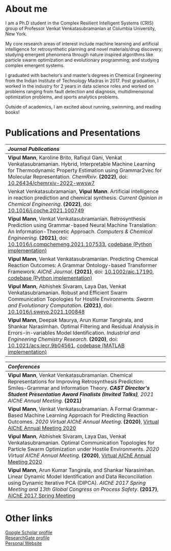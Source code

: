 # About me
I am a Ph.D student in the Complex Resilient Intelligent Systems (CRIS) group of Professor Venkat Venkatasubramanian at Columbia University, New York.

My core research areas of interest include machine learning and artificial intelligence for retrosynthetic planning and novel materials/drug discovery; studying emergent phenomena through nature inspired algorithms like particle swarm optimization and evolutionary programming; and studying complex emergent systems.

I graduated with bachelor’s and master’s degrees in Chemical Engineering from the Indian Institute of Technology Madras in 2017. Post graduation, I worked in the industry for 2 years in data science roles and worked on problems ranging from fault detection and diagnosis, multidimensional optimization problems, and sports analytics problems.

Outside of academics, I am excited about running, swimming, and reading books!


# Publications and Presentations

|_Journal Publications_|
|:-|
|**Vipul Mann**, Karoline Brito, Rafiqul Gani, Venkat Venkatasubramanian. Hybrid, Interpretable Machine Learning for Thermodynamic Property Estimation using Grammar2vec for Molecular Representation. _ChemRxiv_. **(2022)**, doi: [10.26434/chemrxiv-2022-wwsw7](https://doi.org/10.26434/chemrxiv-2022-wwsw7)| 
|Venkat Venkatasubramanian, **Vipul Mann**. Artificial intelligence in reaction prediction and chemical synthesis. _Current Opinion in Chemical Engineering_. **(2022)**, doi: [10.1016/j.coche.2021.100749](https://doi.org/10.1016/j.coche.2021.100749)
|**Vipul Mann**, Venkat Venkatasubramanian. Retrosynthesis Prediction using Grammar-based Neural Machine Translation: An Information-Theoretic Approach. _Computers & Chemical Engineering_. **(2021)**, doi: [10.1016/j.compchemeng.2021.107533](https://doi.org/10.1016/j.compchemeng.2021.107533), [codebase (Python implementation)](https://github.com/vupil/grammarTransformerReactionPrediction)| 
|**Vipul Mann**, Venkat Venkatasubramanian. Predicting Chemical Reaction Outcomes: A Grammar Ontology-based Transformer Framework. _AIChE Journal_. **(2021)**, doi: [10.1002/aic.17190](https://doi.org/10.1002/aic.17190), [codebase (Python implementation)](https://github.com/vupil/grammarTransformerReactionPrediction)|
|**Vipul Mann**, Abhishek Sivaram, Laya Das, Venkat Venkatasubramanian. Robust and Efficient Swarm Communication Topologies for Hostile Environments. _Swarm and Evolutionary Computation_. **(2021)**, doi: [10.1016/j.swevo.2021.100848](https://doi.org/10.1016/j.swevo.2021.100848) |
|**Vipul Mann**, Deepak Maurya, Arun Kumar Tangirala, and Shankar Narasimhan. Optimal Filtering and Residual Analysis in Errors-in-variables Model Identification. _Industrial and Engineering Chemistry Research_. **(2020)**, doi: [10.1021/acs.iecr.9b04561](https://pubs.acs.org/doi/10.1021/acs.iecr.9b04561), [codebase (MATLAB implementation)](https://github.com/vupil/Optimal-Filtering-EIV-DIPCA)

|_Conferences_|
|:-|
|**Vipul Mann**, Venkat Venkatasubramanian. Chemical Representations for Improving Retrosynthesis Prediction: Smiles-Grammar and Information Theory. _**CAST Director's Student Presentation Award Finalists (Invited Talks)**, 2021 AIChE Annual Meeting_. **(2021)** |
|**Vipul Mann**, Venkat Venkatasubramanian. A Formal Grammar-Based Machine Learning Approach for Predicting Reaction Outcomes. _2020 Virtual AIChE Annual Meeting_. **(2020)**, [Virtual AIChE Annual Meeting 2020](https://www.aiche.org/academy/conferences/aiche-annual-meeting/2020/proceeding/paper/477c-formal-grammar-based-machine-learning-approach-predicting-reaction-outcomes) |
|**Vipul Mann**, Abhishek Sivaram, Laya Das, Venkat Venkatasubramanian. Optimal Communication Topologies for Particle Swarm Optimization under Hostile Environments. _2020 Virtual AIChE Annual Meeting_. **(2020)**, [Virtual AIChE Annual Meeting 2020](https://www.aiche.org/academy/conferences/aiche-annual-meeting/2020/proceeding/paper/339j-optimal-communication-topologies-particle-swarm-optimization-under-hostile-environments) |
|**Vipul Mann**, Arun Kumar Tangirala, and Shankar Narasimhan. Linear Dynamic Model Identification and Data Reconciliation using Dynamic Iterative PCA (DIPCA). _AIChE 2017 Spring Meeting and 13th Global Congress on Process Safety_. **(2017)**, [AIChE 2017 Spring Meeting](https://aiche.confex.com/aiche/s17/webprogram/Paper481511.html) |


# Other links
[Google Scholar profile](https://scholar.google.com/citations?user=BtgjFdAAAAAJ&hl=en)  
[ResearchGate profile](https://www.researchgate.net/profile/Vipul_Mann2)  
[Personal Website](https://vupil.github.io/)
